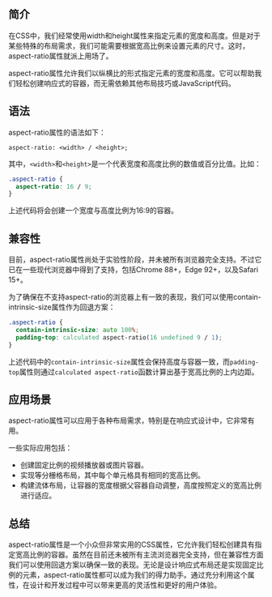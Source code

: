 
## 简介

在CSS中，我们经常使用width和height属性来指定元素的宽度和高度。但是对于某些特殊的布局需求，我们可能需要根据宽高比例来设置元素的尺寸。这时，aspect-ratio属性就派上用场了。

aspect-ratio属性允许我们以纵横比的形式指定元素的宽度和高度。它可以帮助我们轻松创建响应式的容器，而无需依赖其他布局技巧或JavaScript代码。

## 语法

aspect-ratio属性的语法如下：

```
aspect-ratio: <width> / <height>;
```

其中，`<width>`和`<height>`是一个代表宽度和高度比例的数值或百分比值。比如：

```css
.aspect-ratio {
  aspect-ratio: 16 / 9;
}
```

上述代码将会创建一个宽度与高度比例为16:9的容器。

## 兼容性

目前，aspect-ratio属性尚处于实验性阶段，并未被所有浏览器完全支持。不过它已在一些现代浏览器中得到了支持，包括Chrome 88+，Edge 92+，以及Safari 15+。

为了确保在不支持aspect-ratio的浏览器上有一致的表现，我们可以使用contain-intrinsic-size属性作为回退方案：

```css
.aspect-ratio {
  contain-intrinsic-size: auto 100%;
  padding-top: calculated aspect-ratio(16 undefined 9 / 1);
}
```

上述代码中的`contain-intrinsic-size`属性会保持高度与容器一致，而`padding-top`属性则通过`calculated aspect-ratio`函数计算出基于宽高比例的上内边距。

## 应用场景

aspect-ratio属性可以应用于各种布局需求，特别是在响应式设计中，它非常有用。

一些实际应用包括：

- 创建固定比例的视频播放器或图片容器。
- 实现等分栅格布局，其中每个单元格具有相同的宽高比例。
- 构建流体布局，让容器的宽度根据父容器自动调整，高度按照定义的宽高比例进行适应。

## 总结

aspect-ratio属性是一个小众但非常实用的CSS属性，它允许我们轻松创建具有指定宽高比例的容器。虽然在目前还未被所有主流浏览器完全支持，但在兼容性方面我们可以使用回退方案以确保一致的表现。无论是设计响应式布局还是实现固定比例的元素，aspect-ratio属性都可以成为我们的得力助手。通过充分利用这个属性，在设计和开发过程中可以带来更高的灵活性和更好的用户体验。